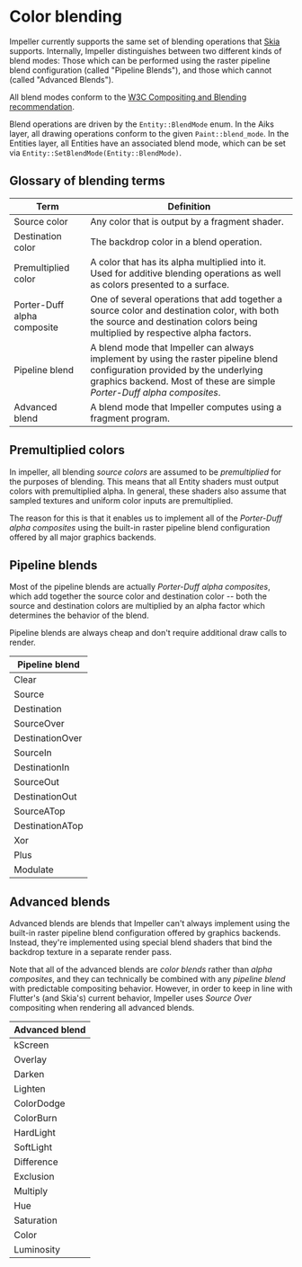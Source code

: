 # Color blending

Impeller currently supports the same set of blending operations that
[Skia](https://api.skia.org/SkBlendMode_8h.html#ad96d76accb8ff5f3eafa29b91f7a25f0)
supports. Internally, Impeller distinguishes between two different kinds of
blend modes: Those which can be performed using the raster pipeline blend
configuration (called "Pipeline Blends"), and those which cannot (called
"Advanced Blends").

All blend modes conform to the
[W3C Compositing and Blending recommendation](https://www.w3.org/TR/compositing-1/).

Blend operations are driven by the `Entity::BlendMode` enum. In the Aiks layer,
all drawing operations conform to the given `Paint::blend_mode`. In the Entities
layer, all Entities have an associated blend mode, which can be set via
`Entity::SetBlendMode(Entity::BlendMode)`.

## Glossary of blending terms
| Term | Definition |
| --- | --- |
| Source color | Any color that is output by a fragment shader. |
| Destination color | The backdrop color in a blend operation. |
| Premultiplied color | A color that has its alpha multiplied into it. Used for additive blending operations as well as colors presented to a surface. |
| Porter-Duff alpha composite | One of several operations that add together a source color and destination color, with both the source and destination colors being multiplied by respective alpha factors. |
| Pipeline blend | A blend mode that Impeller can always implement by using the raster pipeline blend configuration provided by the underlying graphics backend. Most of these are simple _Porter-Duff alpha composites_. |
| Advanced blend | A blend mode that Impeller computes using a fragment program. |

## Premultiplied colors

In impeller, all blending _source colors_ are assumed to be _premultiplied_ for
the purposes of blending. This means that all Entity shaders must output
colors with premultiplied alpha. In general, these shaders also assume that
sampled textures and uniform color inputs are premultiplied.

The reason for this is that it enables us to implement all of the _Porter-Duff
alpha composites_ using the built-in raster pipeline blend configuration offered
by all major graphics backends.

## Pipeline blends

Most of the pipeline blends are actually _Porter-Duff alpha composites_, which
add together the source color and destination color -- both the source and
destination colors are multiplied by an alpha factor which determines the
behavior of the blend.

Pipeline blends are always cheap and don't require additional draw calls to
render.

| Pipeline blend |
| --- |
| Clear |
| Source |
| Destination |
| SourceOver |
| DestinationOver |
| SourceIn |
| DestinationIn |
| SourceOut |
| DestinationOut |
| SourceATop |
| DestinationATop |
| Xor |
| Plus |
| Modulate |

## Advanced blends

Advanced blends are blends that Impeller can't always implement using the
built-in raster pipeline blend configuration offered by graphics backends.
Instead, they're implemented using special blend shaders that bind the backdrop
texture in a separate render pass.

Note that all of the advanced blends are _color blends_ rather than _alpha
composites_, and they can technically be combined with any _pipeline blend_ with
predictable compositing behavior. However, in order to keep in line with
Flutter's (and Skia's) current behavior, Impeller uses _Source Over_ compositing
when rendering all advanced blends.

| Advanced blend |
| --- |
| kScreen |
| Overlay |
| Darken |
| Lighten |
| ColorDodge |
| ColorBurn |
| HardLight |
| SoftLight |
| Difference |
| Exclusion |
| Multiply |
| Hue |
| Saturation |
| Color |
| Luminosity |
